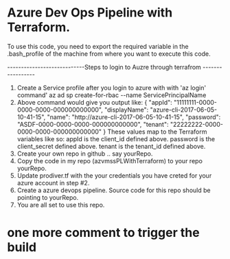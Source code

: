 # Azure Dev Ops Pipeline with Terraform.
To use this code, you need to export the required variable in the .bash_profile of the machine from where you want to execute this code.

----------------------------Steps to login to Auzre through terrafrom -----------------

1. Create a Service profile after you login to azure with with 'az login' command'
          az ad sp create-for-rbac --name ServicePrincipalName
2. Above command would give you output like:
          {
  "appId": "11111111-0000-0000-0000-000000000000",
  "displayName": "azure-cli-2017-06-05-10-41-15",
  "name": "http://azure-cli-2017-06-05-10-41-15",
  "password": "ASDF-0000-0000-0000-000000000000",
  "tenant": "22222222-0000-0000-0000-000000000000"
  }
 These values map to the Terraform variables like so:
    appId is the client_id defined above.
    password is the client_secret defined above.
    tenant is the tenant_id defined above.
3. Create your own repo in github .. say yourRepo. 
4. Copy the code in my repo (azvmssPLWithTerraform) to your repo yourRepo. 
5. Update prodiver.tf with the your credentials you have creted for your azure account in step #2.
6. Create a azure devops pipeline. Source code for this repo should be pointing to yourRepo.
7. You are all set to use this repo. 

#
# one more comment to trigger the build
